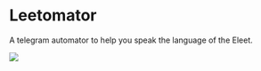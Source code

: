 # Leetomator
A telegram automator to help you speak the language of the Eleet.

![](https://github.com/arvindcheenu/Leetomator/blob/master/leetomator.gif?raw=true)
